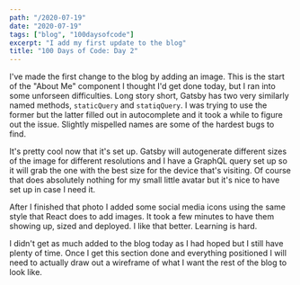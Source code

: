 ```yaml
---
path: "/2020-07-19"
date: "2020-07-19"
tags: ["blog", "100daysofcode"]
excerpt: "I add my first update to the blog"
title: "100 Days of Code: Day 2"
---
```


I've made the first change to the blog by adding an image. This is the start of the "About Me" component I thought I'd get done today, but I ran into some unforseen difficulties. Long story short, Gatsby has two very similarly named methods, `staticQuery` and `statiqQuery`. I was trying to use the former but the latter filled out in autocomplete and it took a while to figure out the issue. Slightly mispelled names are some of the hardest bugs to find.

It's pretty cool now that it's set up. Gatsby will autogenerate different sizes of the image for different resolutions and I have a GraphQL query set up so it will grab the one with the best size for the device that's visiting. Of course that does absolutely nothing for my small little avatar but it's nice to have set up in case I need it.

After I finished that photo I added some social media icons using the same style that React does to add images. It took a few minutes to have them showing up, sized and deployed. I like that better. Learning is hard.

I didn't get as much added to the blog today as I had hoped but I still have plenty of time. Once I get this section done and everything positioned I will need to actually draw out a wireframe of what I want the rest of the blog to look like.
